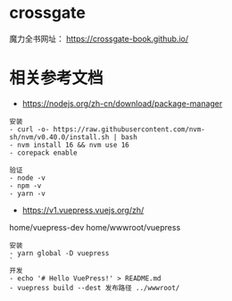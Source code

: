# crossgate

魔力全书网址： https://crossgate-book.github.io/

# 相关参考文档

- https://nodejs.org/zh-cn/download/package-manager


```
安装
- curl -o- https://raw.githubusercontent.com/nvm-sh/nvm/v0.40.0/install.sh | bash
- nvm install 16 && nvm use 16
- corepack enable

验证
- node -v
- npm -v
- yarn -v
```


- https://v1.vuepress.vuejs.org/zh/


home/vuepress-dev 
home/wwwroot/vuepress


```
安装
- yarn global -D vuepress
`
开发
- echo '# Hello VuePress!' > README.md
- vuepress build --dest 发布路径 ../wwwroot/

```